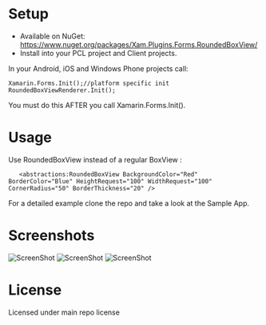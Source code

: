 # Setup
* Available on NuGet: https://www.nuget.org/packages/Xam.Plugins.Forms.RoundedBoxView/
* Install into your PCL project and Client projects.

In your Android, iOS and Windows Phone projects call:

```
Xamarin.Forms.Init();//platform specific init
RoundedBoxViewRenderer.Init();
```

You must do this AFTER you call Xamarin.Forms.Init(). 

# Usage

Use RoundedBoxView instead of a regular BoxView :

```
   <abstractions:RoundedBoxView BackgroundColor="Red" BorderColor="Blue" HeightRequest="100" WidthRequest="100" CornerRadius="50" BorderThickness="20" />
```

For a detailed example clone the repo and take a look at the Sample App.

# Screenshots

![ScreenShot](https://raw.githubusercontent.com/paulpatarinski/Xamarin.Forms.Plugins/master/SampleApp/Images/Screenshots/Droid_RoundedBoxView.png)
![ScreenShot](https://raw.githubusercontent.com/paulpatarinski/Xamarin.Forms.Plugins/master/SampleApp/Images/Screenshots/WP_RoundedBoxView.png)
![ScreenShot](https://raw.githubusercontent.com/paulpatarinski/Xamarin.Forms.Plugins/master/SampleApp/Images/Screenshots/iOS_RoundedBoxView.PNG)


# License
Licensed under main repo license
